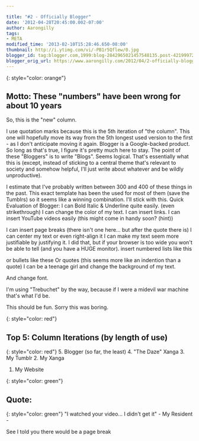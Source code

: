 ```yaml
---

title: "#2 - Officially Blogger"
date: '2012-04-28T20:45:00.002-07:00'
author: Aarongilly
tags:
- META
modified_time: '2013-02-10T15:28:46.650-08:00'
thumbnail: http://i.ytimg.com/vi/-PB1r5Qflew/0.jpg
blogger_id: tag:blogger.com,1999:blog-2842965021457548135.post-4219997230513479956
blogger_orig_url: https://www.aarongilly.com/2012/04/2-officially-blogger.html
---
```

{: style="color: orange"}
## Motto: These "numbers" have been wrong for about 10 years

So, this is the "new" column.

I use quotation marks because this is the 5th iteration of "the column". This one will hopefully move its way from the 5th longest used version to the first - as I don't anticipate moving it again. Blogger is a Google-backed product. So long as that's true, I figure it's pretty much here to stay. The point of these "Bloggers" is to write "Blogs". Seems logical. That's essentially what this is (except, instead of sticking to a central theme that's relevant to society and somehow helpful, I'll just write about whatever and be wildly unproductive). 

I estimate that I've probably written between 300 and 400 of these things in the past. This exact template has been the used for most of them (save the Tumblrs) so it seems like a winning combination. I'll stick with this.
Quick Evaluation of Blogger:
I can Bold Italic & Underline quite easily. (even strikethrough)
I can change the color of my text.
I can insert links.
I can insert YouTube videos easily (this might come in handy soon? (hint))


I can insert page breaks (there isn't one here... but after the quote there is)
I can center my text
or even right-align it
I can make my text seem more justifiable by justifying it. I did that, but if your browser is too wide you won't be able to tell (and you have a HUGE monitor).
insert numbered lists
like this

or bullets
like these
Or quotes (this seems more like an indention than a quote)
I can be a teenage girl and change the background of my text.

And change font.

I'm using "Trebuchet" by the way, because if I were a midevil war machine that's what I'd be.

This should be fun. Sorry this was boring.

{: style="color: red"}
## Top 5: Column Iterations (by length of use)
{: style="color: red"}
5. Blogger (so far, the least)
4. "The Daze" Xanga
3. My Tumblr
2. My Xanga
1. My Website

{: style="color: green"}
## Quote:
{: style="color: green"}
"I watched your video... I didn't get it"
     - My Resident -

See I told you there would be a page break
